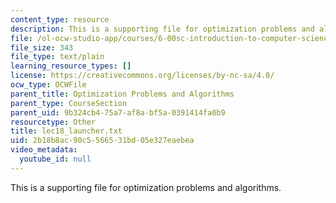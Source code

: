 ```yaml
---
content_type: resource
description: This is a supporting file for optimization problems and algorithms.
file: /ol-ocw-studio-app/courses/6-00sc-introduction-to-computer-science-and-programming-spring-2011/2b18b8ac90c5566531bd05e327eaebea_lec18_launcher.txt
file_size: 343
file_type: text/plain
learning_resource_types: []
license: https://creativecommons.org/licenses/by-nc-sa/4.0/
ocw_type: OCWFile
parent_title: Optimization Problems and Algorithms
parent_type: CourseSection
parent_uid: 9b324cb4-75a7-af8a-bf5a-0391414fa0b9
resourcetype: Other
title: lec18_launcher.txt
uid: 2b18b8ac-90c5-5665-31bd-05e327eaebea
video_metadata:
  youtube_id: null
---
```

This is a supporting file for optimization problems and algorithms.
